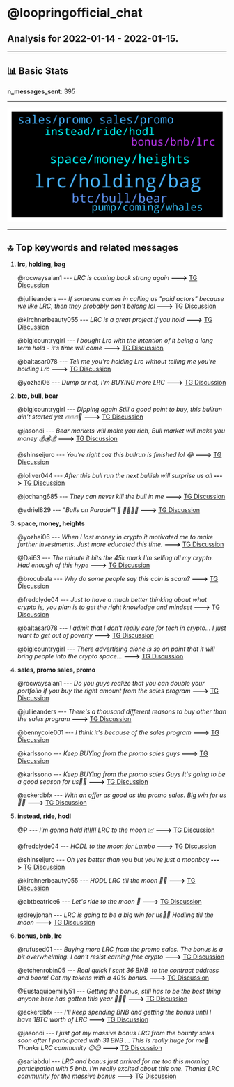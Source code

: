 # **@loopringofficial_chat**
 ## Analysis for **2022-01-14** - **2022-01-15**.

---

## 📊 **Basic Stats**

**n_messages_sent**: 395

---
![wordcloud](loopringofficial_chat_1Days_wordcloud.png)

---


## 🔝 **Top keywords and related messages**

1. **lrc, holding, bag**

    @rocwaysalan1 --- *LRC is coming back strong again* **--->** [TG Discussion](https://t.me/loopringofficial_chat/23900)

    @jullieanders --- *If someone comes in calling us "paid actors" because we like LRC, then they probably don't belong lol* **--->** [TG Discussion](https://t.me/loopringofficial_chat/24340)

    @kirchnerbeauty055 --- *LRC is a great project if you hold* **--->** [TG Discussion](https://t.me/loopringofficial_chat/24308)

    @biglcountrygirl --- *I bought Lrc with the intention of it being a long term hold - it’s time will come* **--->** [TG Discussion](https://t.me/loopringofficial_chat/24208)

    @baltasar078 --- *Tell me you're holding Lrc without telling me you're holding Lrc* **--->** [TG Discussion](https://t.me/loopringofficial_chat/24071)

    @yozhai06 --- *Dump or not, I'm BUYING more LRC* **--->** [TG Discussion](https://t.me/loopringofficial_chat/23917)

2. **btc, bull, bear**

    @biglcountrygirl --- *Dipping again Still a good point to buy, this bullrun ain't started yet 🔥🔥🔥🚀* **--->** [TG Discussion](https://t.me/loopringofficial_chat/23898)

    @jasondi --- *Bear markets will make you rich, Bull market will make you money 💰💰💰* **--->** [TG Discussion](https://t.me/loopringofficial_chat/24141)

    @shinseijuro --- *You’re right coz this bullrun is finished lol 😂* **--->** [TG Discussion](https://t.me/loopringofficial_chat/23907)

    @loliver044 --- *After this bull run the next bullish will surprise us all* **--->** [TG Discussion](https://t.me/loopringofficial_chat/23888)

    @jochang685 --- *They can never kill the bull in me* **--->** [TG Discussion](https://t.me/loopringofficial_chat/24429)

    @adriel829 --- *"Bulls on Parade"! 🌙   🐂🐂🐂🐂* **--->** [TG Discussion](https://t.me/loopringofficial_chat/24416)

3. **space, money, heights**

    @yozhai06 --- *When I lost money in crypto it motivated me to make further investments. Just more educated this time.* **--->** [TG Discussion](https://t.me/loopringofficial_chat/24435)

    @Dai63 --- *The minute it hits the 45k mark I'm selling all my crypto. Had enough of this hype* **--->** [TG Discussion](https://t.me/loopringofficial_chat/23928)

    @brocubala --- *Why do some people say this coin is scam?* **--->** [TG Discussion](https://t.me/loopringofficial_chat/24443)

    @fredclyde04 --- *Just to have a much better thinking about what crypto is, you plan is to get the right knowledge and mindset* **--->** [TG Discussion](https://t.me/loopringofficial_chat/24275)

    @baltasar078 --- *I admit that I don't really care for tech in crypto... I just want to get out of poverty* **--->** [TG Discussion](https://t.me/loopringofficial_chat/23981)

    @biglcountrygirl --- *There advertising alone is so on point that it will bring people into the crypto space...* **--->** [TG Discussion](https://t.me/loopringofficial_chat/24138)

4. **sales, promo sales, promo**

    @rocwaysalan1 --- *Do you guys realize that you can double your portfolio if you buy the right amount from the sales program* **--->** [TG Discussion](https://t.me/loopringofficial_chat/24041)

    @jullieanders --- *There's a thousand different reasons to buy other than the sales program* **--->** [TG Discussion](https://t.me/loopringofficial_chat/24221)

    @bennycole001 --- *I think it's because of the sales program* **--->** [TG Discussion](https://t.me/loopringofficial_chat/24220)

    @karlssono --- *Keep BUYing from the promo sales guys* **--->** [TG Discussion](https://t.me/loopringofficial_chat/24465)

    @karlssono --- *Keep BUYing from the promo sales Guys It's going to be a good season for us🚀💥* **--->** [TG Discussion](https://t.me/loopringofficial_chat/24105)

    @ackerdbfx --- *With an offer as good as the promo sales. Big win for us🚀💯* **--->** [TG Discussion](https://t.me/loopringofficial_chat/24133)

5. **instead, ride, hodl**

    @P --- *I‘m gonna hold it!!!!! LRC to the moon 📈* **--->** [TG Discussion](https://t.me/loopringofficial_chat/23894)

    @fredclyde04 --- *HODL to the moon for Lambo* **--->** [TG Discussion](https://t.me/loopringofficial_chat/24195)

    @shinseijuro --- *Oh yes better than you but you’re just a moonboy* **--->** [TG Discussion](https://t.me/loopringofficial_chat/23909)

    @kirchnerbeauty055 --- *HODL LRC till the moon 🚀🌝* **--->** [TG Discussion](https://t.me/loopringofficial_chat/23942)

    @abtbeatrice6 --- *Let's ride to the moon 🚀* **--->** [TG Discussion](https://t.me/loopringofficial_chat/24116)

    @dreyjonah --- *LRC is going to be a big win for us🚀✨ Hodling till the moon* **--->** [TG Discussion](https://t.me/loopringofficial_chat/24154)

6. **bonus, bnb, lrc**

    @rufused01 --- *Buying more LRC from the promo sales.  The bonus is a bit overwhelming.  I can't resist earning free crypto* **--->** [TG Discussion](https://t.me/loopringofficial_chat/23988)

    @etchenrobin05 --- *Real quick  I sent 36 BNB  to the contract address and boom! Got my tokens with a 40% bonus.* **--->** [TG Discussion](https://t.me/loopringofficial_chat/23996)

    @Eustaquioemilly51 --- *Getting the bonus, still has to be the best thing anyone here has gotten this year 🚀🚀😄* **--->** [TG Discussion](https://t.me/loopringofficial_chat/24117)

    @ackerdbfx --- *I'll keep spending BNB and getting the bonus until I have 1BTC worth of LRC* **--->** [TG Discussion](https://t.me/loopringofficial_chat/24029)

    @jasondi --- *I just got my massive bonus LRC from the bounty sales soon after I participated with 31 BNB ... This is really huge for me🙏 Thanks LRC community 😍😍* **--->** [TG Discussion](https://t.me/loopringofficial_chat/23897)

    @sariabdul --- *LRC and bonus just arrived for me too this morning participation with 5 bnb. I'm really excited about this one. Thanks LRC community for the massive bonus* **--->** [TG Discussion](https://t.me/loopringofficial_chat/23875)


